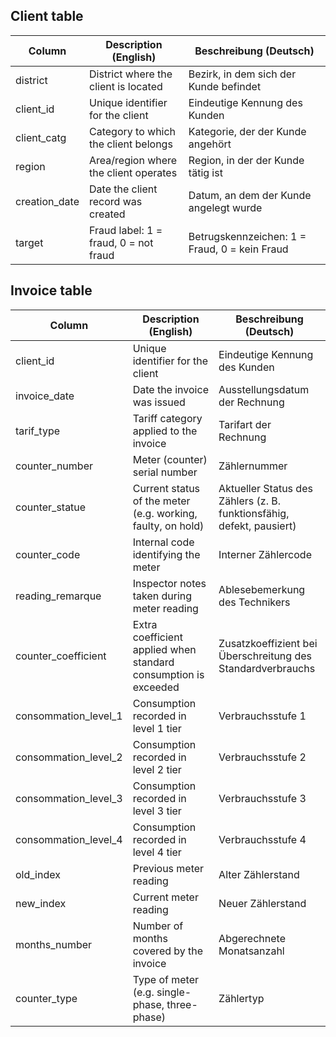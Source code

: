 ## Client table

| Column | Description (English) | Beschreibung (Deutsch) |
|--------|-----------------------|-------------------------|
| district | District where the client is located | Bezirk, in dem sich der Kunde befindet |
| client_id | Unique identifier for the client | Eindeutige Kennung des Kunden |
| client_catg | Category to which the client belongs | Kategorie, der der Kunde angehört |
| region | Area/region where the client operates | Region, in der der Kunde tätig ist |
| creation_date | Date the client record was created | Datum, an dem der Kunde angelegt wurde |
| target | Fraud label: 1 = fraud, 0 = not fraud | Betrugskennzeichen: 1 = Fraud, 0 = kein Fraud |

## Invoice table

| Column | Description (English) | Beschreibung (Deutsch) |
|--------|-----------------------|-------------------------|
| client_id | Unique identifier for the client | Eindeutige Kennung des Kunden |
| invoice_date | Date the invoice was issued | Ausstellungsdatum der Rechnung |
| tarif_type | Tariff category applied to the invoice | Tarifart der Rechnung |
| counter_number | Meter (counter) serial number | Zähler­nummer |
| counter_statue | Current status of the meter (e.g. working, faulty, on hold) | Aktueller Status des Zählers (z. B. funktionsfähig, defekt, pausiert) |
| counter_code | Internal code identifying the meter | Interner Zähler­code |
| reading_remarque | Inspector notes taken during meter reading | Ablese­bemerkung des Technikers |
| counter_coefficient | Extra coefficient applied when standard consumption is exceeded | Zusatz­koeffizient bei Überschreitung des Standard­verbrauchs |
| consommation_level_1 | Consumption recorded in level 1 tier | Verbrauchs­stufe 1 |
| consommation_level_2 | Consumption recorded in level 2 tier | Verbrauchs­stufe 2 |
| consommation_level_3 | Consumption recorded in level 3 tier | Verbrauchs­stufe 3 |
| consommation_level_4 | Consumption recorded in level 4 tier | Verbrauchs­stufe 4 |
| old_index | Previous meter reading | Alter Zähler­stand |
| new_index | Current meter reading | Neuer Zähler­stand |
| months_number | Number of months covered by the invoice | Abgerechnete Monats­anzahl |
| counter_type | Type of meter (e.g. single-phase, three-phase) | Zähler­typ |